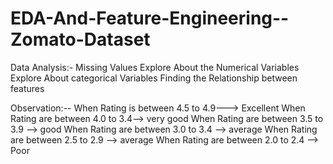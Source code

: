 # EDA-And-Feature-Engineering--Zomato-Dataset

Data Analysis:-
Missing Values
Explore About the Numerical Variables
Explore About categorical Variables
Finding the Relationship between features

Observation:--
When Rating is between 4.5 to 4.9---> Excellent
When Rating are between 4.0 to 3.4--> very good
When Rating are between 3.5 to 3.9 --> good
When Rating are between 3.0 to 3.4 --> average
When Rating are between 2.5 to 2.9 --> average
When Rating are between 2.0 to 2.4 --> Poor
